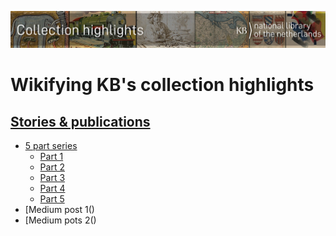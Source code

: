 ![Banner](stories/images//banners/KBTopstukkenBannerWikimedia_EN.jpg)
# Wikifying KB's collection highlights 

## [Stories & publications](stories/index.md)
- [5 part series]()
  - [Part 1]()
  - [Part 2]()
  - [Part 3]()
  - [Part 4]()
  - [Part 5]()
- [Medium post 1()
- [Medium pots 2()

